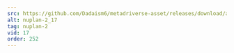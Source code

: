 ```yaml
---
src: https://github.com/Dadaism6/metadriverse-asset/releases/download/assetsv1.0.2/nuplan-2_17.mp4
alt: nuplan-2_17
tag: nuplan-2
vid: 17
order: 252
---
```

